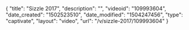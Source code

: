 {
    "title": "Sizzle 2017",
    "description": "",
    "videoid": "109993604",
    "date_created": "1502523510",
    "date_modified": "1504247456",
    "type": "captivate",
    "layout": "video",
    "url": "\/v\/sizzle-2017\/109993604"
}